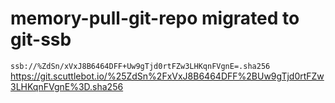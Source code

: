 # memory-pull-git-repo migrated to git-ssb

`ssb://%ZdSn/xVxJ8B6464DFF+Uw9gTjd0rtFZw3LHKqnFVgnE=.sha256`
https://git.scuttlebot.io/%25ZdSn%2FxVxJ8B6464DFF%2BUw9gTjd0rtFZw3LHKqnFVgnE%3D.sha256

